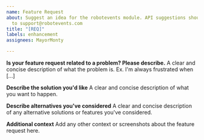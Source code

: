 ```yaml
---
name: Feature Request
about: Suggest an idea for the robotevents module. API suggestions should be directed
  to support@robotevents.com
title: "[REQ]"
labels: enhancement
assignees: MayorMonty

---
```


**Is your feature request related to a problem? Please describe.**
A clear and concise description of what the problem is. Ex. I'm always frustrated when [...]

**Describe the solution you'd like**
A clear and concise description of what you want to happen.

**Describe alternatives you've considered**
A clear and concise description of any alternative solutions or features you've considered.

**Additional context**
Add any other context or screenshots about the feature request here.
